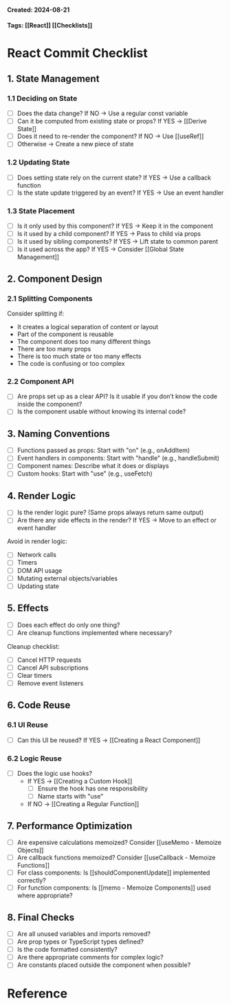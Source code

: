 #### Created: 2024-08-21
#### Tags: [[React]] [[Checklists]]
# React Commit Checklist

## 1. State Management

### 1.1 Deciding on State

- [ ]  Does the data change? If NO → Use a regular const variable
- [ ]  Can it be computed from existing state or props? If YES → [[Derive State]]
- [ ]  Does it need to re-render the component? If NO → Use [[useRef]]
- [ ]  Otherwise → Create a new piece of state

### 1.2 Updating State

- [ ]  Does setting state rely on the current state? If YES → Use a callback function
- [ ]  Is the state update triggered by an event? If YES → Use an event handler

### 1.3 State Placement

- [ ]  Is it only used by this component? If YES → Keep it in the component
- [ ]  Is it used by a child component? If YES → Pass to child via props
- [ ]  Is it used by sibling components? If YES → Lift state to common parent
- [ ]  Is it used across the app? If YES → Consider [[Global State Management]]

## 2. Component Design

### 2.1 Splitting Components

Consider splitting if:

- It creates a logical separation of content or layout
- Part of the component is reusable
- The component does too many different things
- There are too many props
- There is too much state or too many effects
- The code is confusing or too complex
### 2.2 Component API

- [ ]  Are props set up as a clear API? Is it usable if you don’t know the code inside the component?
- [ ]  Is the component usable without knowing its internal code?

## 3. Naming Conventions

- [ ]  Functions passed as props: Start with "on" (e.g., onAddItem)
- [ ]  Event handlers in components: Start with "handle" (e.g., handleSubmit)
- [ ]  Component names: Describe what it does or displays
- [ ]  Custom hooks: Start with "use" (e.g., useFetch)

## 4. Render Logic

- [ ]  Is the render logic pure? (Same props always return same output)
- [ ]  Are there any side effects in the render? If YES → Move to an effect or event handler

Avoid in render logic:

- [ ]  Network calls
- [ ]  Timers
- [ ]  DOM API usage
- [ ]  Mutating external objects/variables
- [ ]  Updating state

## 5. Effects

- [ ]  Does each effect do only one thing?
- [ ]  Are cleanup functions implemented where necessary?

Cleanup checklist:

- [ ]  Cancel HTTP requests
- [ ]  Cancel API subscriptions
- [ ]  Clear timers
- [ ]  Remove event listeners

## 6. Code Reuse

### 6.1 UI Reuse

- [ ]  Can this UI be reused? If YES → [[Creating a React Component]]

### 6.2 Logic Reuse

- [ ]  Does the logic use hooks?
    - If YES → [[Creating a Custom Hook]]
        - [ ]  Ensure the hook has one responsibility
        - [ ]  Name starts with "use"
    - If NO → [[Creating a Regular Function]]

## 7. Performance Optimization

- [ ]  Are expensive calculations memoized? Consider [[useMemo - Memoize Objects]]
- [ ]  Are callback functions memoized? Consider [[useCallback - Memoize Functions]]
- [ ]  For class components: Is [[shouldComponentUpdate]] implemented correctly?
- [ ]  For function components: Is [[memo - Memoize Components]] used where appropriate?

## 8. Final Checks

- [ ]  Are all unused variables and imports removed?
- [ ]  Are prop types or TypeScript types defined?
- [ ]  Is the code formatted consistently?
- [ ]  Are there appropriate comments for complex logic?
- [ ]  Are constants placed outside the component when possible?

# Reference





